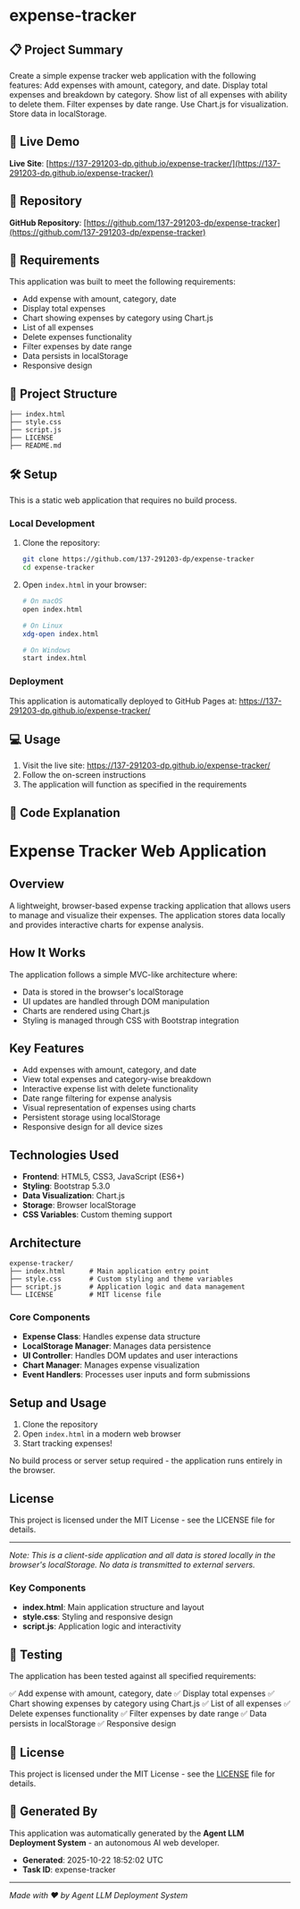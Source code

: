 # expense-tracker

## 📋 Project Summary

Create a simple expense tracker web application with the following features: Add expenses with amount, category, and date. Display total expenses and breakdown by category. Show list of all expenses with ability to delete them. Filter expenses by date range. Use Chart.js for visualization. Store data in localStorage.

## 🚀 Live Demo

**Live Site**: [https://137-291203-dp.github.io/expense-tracker/](https://137-291203-dp.github.io/expense-tracker/)

## 📂 Repository

**GitHub Repository**: [https://github.com/137-291203-dp/expense-tracker](https://github.com/137-291203-dp/expense-tracker)

## 🎯 Requirements

This application was built to meet the following requirements:

- Add expense with amount, category, date
- Display total expenses
- Chart showing expenses by category using Chart.js
- List of all expenses
- Delete expenses functionality
- Filter expenses by date range
- Data persists in localStorage
- Responsive design

## 📁 Project Structure

```
├── index.html
├── style.css
├── script.js
├── LICENSE
├── README.md
```

## 🛠️ Setup

This is a static web application that requires no build process.

### Local Development

1. Clone the repository:
   ```bash
   git clone https://github.com/137-291203-dp/expense-tracker
   cd expense-tracker
   ```

2. Open `index.html` in your browser:
   ```bash
   # On macOS
   open index.html
   
   # On Linux
   xdg-open index.html
   
   # On Windows
   start index.html
   ```

### Deployment

This application is automatically deployed to GitHub Pages at:
https://137-291203-dp.github.io/expense-tracker/

## 💻 Usage

1. Visit the live site: https://137-291203-dp.github.io/expense-tracker/
2. Follow the on-screen instructions
3. The application will function as specified in the requirements

## 📝 Code Explanation

# Expense Tracker Web Application

## Overview
A lightweight, browser-based expense tracking application that allows users to manage and visualize their expenses. The application stores data locally and provides interactive charts for expense analysis.

## How It Works
The application follows a simple MVC-like architecture where:
- Data is stored in the browser's localStorage
- UI updates are handled through DOM manipulation
- Charts are rendered using Chart.js
- Styling is managed through CSS with Bootstrap integration

## Key Features
- Add expenses with amount, category, and date
- View total expenses and category-wise breakdown
- Interactive expense list with delete functionality
- Date range filtering for expense analysis
- Visual representation of expenses using charts
- Persistent storage using localStorage
- Responsive design for all device sizes

## Technologies Used
- **Frontend**: HTML5, CSS3, JavaScript (ES6+)
- **Styling**: Bootstrap 5.3.0
- **Data Visualization**: Chart.js
- **Storage**: Browser localStorage
- **CSS Variables**: Custom theming support

## Architecture
```
expense-tracker/
├── index.html      # Main application entry point
├── style.css       # Custom styling and theme variables
├── script.js       # Application logic and data management
└── LICENSE         # MIT license file
```

### Core Components
- **Expense Class**: Handles expense data structure
- **LocalStorage Manager**: Manages data persistence
- **UI Controller**: Handles DOM updates and user interactions
- **Chart Manager**: Manages expense visualization
- **Event Handlers**: Processes user inputs and form submissions

## Setup and Usage
1. Clone the repository
2. Open `index.html` in a modern web browser
3. Start tracking expenses!

No build process or server setup required - the application runs entirely in the browser.

## License
This project is licensed under the MIT License - see the LICENSE file for details.

---
*Note: This is a client-side application and all data is stored locally in the browser's localStorage. No data is transmitted to external servers.*

### Key Components

- **index.html**: Main application structure and layout
- **style.css**: Styling and responsive design
- **script.js**: Application logic and interactivity

## 🧪 Testing

The application has been tested against all specified requirements:

✅ Add expense with amount, category, date
✅ Display total expenses
✅ Chart showing expenses by category using Chart.js
✅ List of all expenses
✅ Delete expenses functionality
✅ Filter expenses by date range
✅ Data persists in localStorage
✅ Responsive design

## 📄 License

This project is licensed under the MIT License - see the [LICENSE](LICENSE) file for details.

## 🤖 Generated By

This application was automatically generated by the **Agent LLM Deployment System** - an autonomous AI web developer.

- **Generated**: 2025-10-22 18:52:02 UTC
- **Task ID**: expense-tracker

---

*Made with ❤️ by Agent LLM Deployment System*
